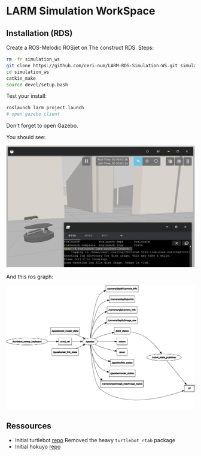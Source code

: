 # LARM Simulation WorkSpace

## Installation (RDS)

Create a ROS-Melodic ROSjet on The construct RDS. Steps:

```bash
rm -fr simulation_ws
git clone https://github.com/ceri-num/LARM-RDS-Simulation-WS.git simulation_ws
cd simulation_ws
catkin_make
source devel/setup.bash
```

Test your install:

```bash
roslaunch larm project.launch
# open gazebo client
```

Don't forget to open Gazebo.

You should see:

![Turtlebot_car](doc/turtlebot_car.png "turtlebot_car robot in Willow garage map")

And this ros graph:

![rosgraph](doc/rosgraph.png)


## Ressources

- Initial turtlebot [repo](https://aezquerro@bitbucket.org/theconstructcore/turtlebot.git)
    Removed the heavy `turtlebot_rtab` package
- Initial hokuyo [repo](https://bitbucket.org/theconstructcore/hokuyo_model.git)

